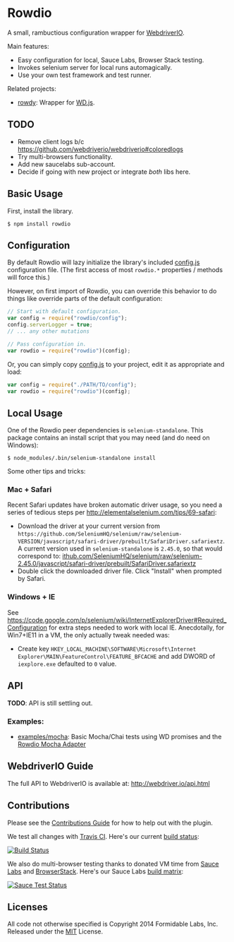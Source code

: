 Rowdio
======

A small, rambuctious configuration wrapper for
[WebdriverIO](http://webdriver.io/).

Main features:

* Easy configuration for local, Sauce Labs, Browser Stack testing.
* Invokes selenium server for local runs automagically.
* Use your own test framework and test runner.

Related projects:

* [rowdy](https://github.com/FormidableLabs/rowdy): Wrapper for
  [WD.js](https://github.com/admc/wd).

## TODO

* Remove client logs b/c https://github.com/webdriverio/webdriverio#coloredlogs
* Try multi-browsers functionality.
* Add new saucelabs sub-account.
* Decide if going with new project or integrate _both_ libs here.

## Basic Usage

First, install the library.

```
$ npm install rowdio
```

## Configuration

By default Rowdio will lazy initialize the library's included
[config.js](./config.js) configuration file. (The first access of most
`rowdio.*` properties / methods will force this.)

However, on first import of Rowdio, you can override this behavior to do things
like override parts of the default configuration:

```js
// Start with default configuration.
var config = require("rowdio/config");
config.serverLogger = true;
// ... any other mutations

// Pass configuration in.
var rowdio = require("rowdio")(config);
```

Or, you can simply copy [config.js](./config.js) to your project, edit it
as appropriate and load:

```js
var config = require("./PATH/TO/config");
var rowdio = require("rowdio")(config);
```

## Local Usage

One of the Rowdio peer dependencies is `selenium-standalone`. This package
contains an install script that you may need (and do need on Windows):

```
$ node_modules/.bin/selenium-standalone install
```

Some other tips and tricks:

### Mac + Safari

Recent Safari updates have broken automatic driver usage, so you need a series
of tedious steps per http://elementalselenium.com/tips/69-safari:

* Download the driver at your current version from `https://github.com/SeleniumHQ/selenium/raw/selenium-VERSION/javascript/safari-driver/prebuilt/SafariDriver.safariextz`. A current version used in `selenium-standalone` is `2.45.0`, so
that would correspond to:
[ithub.com/SeleniumHQ/selenium/raw/selenium-2.45.0/javascript/safari-driver/prebuilt/SafariDriver.safariextz](https://github.com/SeleniumHQ/selenium/raw/selenium-2.45.0/javascript/safari-driver/prebuilt/SafariDriver.safariextz)
* Double click the downloaded driver file. Click "Install" when prompted by
  Safari.

### Windows + IE

See https://code.google.com/p/selenium/wiki/InternetExplorerDriver#Required_Configuration
for extra steps needed to work with local IE. Anecdotally, for Win7+IE11 in a
VM, the only actually tweak needed was:

* Create key
  `HKEY_LOCAL_MACHINE\SOFTWARE\Microsoft\Internet Explorer\MAIN\FeatureControl\FEATURE_BFCACHE`
  and add DWORD of `iexplore.exe` defaulted to `0` value.

## API

**TODO**: API is still settling out.

### Examples:

* [examples/mocha](./examples/mocha): Basic Mocha/Chai tests using WD promises
  and the [Rowdio Mocha Adapter](./adapters/mocha.js)

## WebdriverIO Guide

The full API to WebdriverIO is available at:
http://webdriver.io/api.html

## Contributions

Please see the [Contributions Guide](./CONTRIBUTING.md) for how to help out
with the plugin.

We test all changes with [Travis CI][trav]. Here's our current
[build status][trav_site]:

[![Build Status][trav_img]][trav_site]

[trav]: https://travis-ci.org/
[trav_img]: https://travis-ci.org/FormidableLabs/rowdio.svg
[trav_site]: https://travis-ci.org/FormidableLabs/rowdio
[trav_cfg]: ./.travis.yml

We also do multi-browser testing thanks to donated VM time from
[Sauce Labs][sauce] and [BrowserStack][bs].
Here's our Sauce Labs [build matrix][sauce_site]:

[![Sauce Test Status][sauce_img]][sauce_site]

[sauce]: https://saucelabs.com
[sauce_img]: https://saucelabs.com/browser-matrix/rowdio.svg
[sauce_site]: https://saucelabs.com/u/rowdio
[bs]: http://www.browserstack.com/

## Licenses
All code not otherwise specified is Copyright 2014 Formidable Labs, Inc.
Released under the [MIT](./LICENSE.txt) License.

